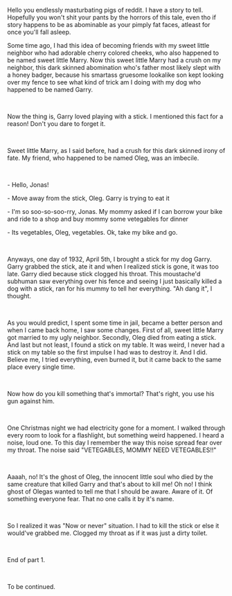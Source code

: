 Hello you endlessly masturbating pigs of reddit. I have a story to tell. Hopefully you won't shit your pants by the horrors of this tale, even tho if story happens to be as abominable as your pimply fat faces, atleast for once you'll fall asleep. 

Some time ago, I had this idea of becoming friends with my sweet little neighbor who had adorable cherry colored cheeks, who also happened to be named sweet little Marry. Now this sweet little Marry had a crush on my neighbor, this dark skinned abomination who's father most likely slept with a honey badger, because his smartass gruesome lookalike son kept looking over my fence to see what kind of trick am I doing with my dog who happened to be named Garry. 

&#x200B;

Now the thing is, Garry loved playing with a stick. I mentioned this fact for a reason! Don't you dare to forget it.

&#x200B;

Sweet little Marry, as I said before, had a crush for this dark skinned irony of fate. My friend, who happened to be named Oleg, was an imbecile. 

&#x200B;

\- Hello, Jonas!

\- Move away from the stick, Oleg. Garry is trying to eat it

\- I'm so soo-so-soo-rry, Jonas. My mommy asked if I can borrow your bike and ride to a shop and buy mommy some vetegables for dinner

\- Its vegetables, Oleg, vegetables. Ok, take my bike and go.

&#x200B;

Anyways, one day of 1932, April 5th, I brought a stick for my dog Garry. Garry grabbed the stick, ate it and when I realized stick is gone, it was too late. Garry died because stick clogged his throat. This moustache'd subhuman saw everything over his fence and seeing I just basically killed a dog with a stick, ran for his mummy to tell her everything. "Ah dang it", I thought. 

&#x200B;

As you would predict, I spent some time in jail, became a better person and when I came back home, I saw some changes. First of all, sweet little Marry got married to my ugly neighbor. Secondly, Oleg died from eating a stick. And last but not least, I found a stick on my table. It was weird, I never had a stick on my table so the first impulse I had was to destroy it. And I did. Believe me, I tried everything, even burned it, but it came back to the same place every single time. 

&#x200B;

Now how do you kill something that's immortal? That's right, you use his gun against him.

&#x200B;

One Christmas night we had electricity gone for a moment. I walked through every room to look for a flashlight, but something weird happened. I heard a noise, loud one. To this day I remember the way this noise spread fear over my throat. The noise said "VETEGABLES, MOMMY NEED VETEGABLES!!"

&#x200B;

Aaaah, no! It's the ghost of Oleg, the innocent little soul who died by the same creature that killed Garry and that's about to kill me! Oh no! I think ghost of Olegas wanted to tell me that I should be aware. Aware of it. Of something everyone fear. That no one calls it by it's name. 

&#x200B;

So I realized it was "Now or never" situation. I had to kill the stick or else it would've grabbed me. Clogged my throat as if it was just a dirty toilet. 

&#x200B;

End of part 1. 

&#x200B;

To be continued.